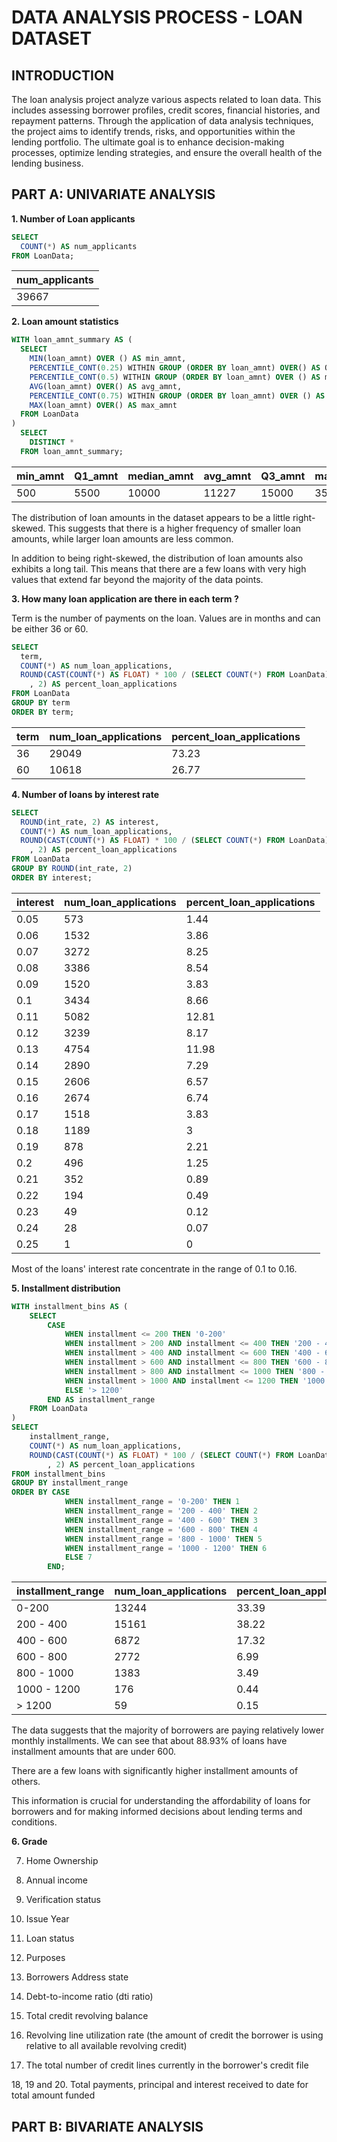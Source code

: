 # DATA ANALYSIS PROCESS - LOAN DATASET

## INTRODUCTION
The loan analysis project analyze various aspects related to loan data. This includes assessing borrower profiles, credit scores, financial histories, and repayment patterns. Through the application of data analysis techniques, the project aims to identify trends, risks, and opportunities within the lending portfolio. The ultimate goal is to enhance decision-making processes, optimize lending strategies, and ensure the overall health of the lending business.

## PART A: UNIVARIATE ANALYSIS

**1. Number of Loan applicants**
```SQL
SELECT
  COUNT(*) AS num_applicants
FROM LoanData;
```
| num_applicants  |
|-----------------|
| 39667           |

**2. Loan amount statistics**
```SQL
WITH loan_amnt_summary AS (
  SELECT
    MIN(loan_amnt) OVER () AS min_amnt,
    PERCENTILE_CONT(0.25) WITHIN GROUP (ORDER BY loan_amnt) OVER() AS Q1_amnt,
    PERCENTILE_CONT(0.5) WITHIN GROUP (ORDER BY loan_amnt) OVER () AS median_amnt,
    AVG(loan_amnt) OVER() AS avg_amnt,
    PERCENTILE_CONT(0.75) WITHIN GROUP (ORDER BY loan_amnt) OVER () AS Q3_amnt,
    MAX(loan_amnt) OVER() AS max_amnt
  FROM LoanData
)
  SELECT
    DISTINCT *
  FROM loan_amnt_summary;
```
| min_amnt | Q1_amnt | median_amnt | avg_amnt | Q3_amnt | max_amnt  |
|----------|---------|-------------|----------|---------|-----------|
| 500      | 5500    | 10000       | 11227    | 15000   | 35000     |

The distribution of loan amounts in the dataset appears to be a little right-skewed. This suggests that there is a higher frequency of smaller loan amounts, while larger loan amounts are less common. 

In addition to being right-skewed, the distribution of loan amounts also exhibits a long tail. This means that there are a few loans with very high values that extend far beyond the majority of the data points.

**3. How many loan application are there in each term ?**

Term is the number of payments on the loan. Values are in months and can be either 36 or 60.

```SQL
SELECT 
  term,
  COUNT(*) AS num_loan_applications,
  ROUND(CAST(COUNT(*) AS FLOAT) * 100 / (SELECT COUNT(*) FROM LoanData)
    , 2) AS percent_loan_applications
FROM LoanData
GROUP BY term
ORDER BY term;
```
| term | num_loan_applications | percent_loan_applications  |
|------|-----------------------|----------------------------|
| 36   | 29049                 | 73.23                      |
| 60   | 10618                 | 26.77                      |


**4. Number of loans by interest rate**
```sql
SELECT
  ROUND(int_rate, 2) AS interest,
  COUNT(*) AS num_loan_applications,
  ROUND(CAST(COUNT(*) AS FLOAT) * 100 / (SELECT COUNT(*) FROM LoanData)
    , 2) AS percent_loan_applications
FROM LoanData
GROUP BY ROUND(int_rate, 2)
ORDER BY interest;
```

| interest | num_loan_applications | percent_loan_applications  |
|----------|-----------------------|----------------------------|
| 0.05     | 573                   | 1.44                       |
| 0.06     | 1532                  | 3.86                       |
| 0.07     | 3272                  | 8.25                       |
| 0.08     | 3386                  | 8.54                       |
| 0.09     | 1520                  | 3.83                       |
| 0.1      | 3434                  | 8.66                       |
| 0.11     | 5082                  | 12.81                      |
| 0.12     | 3239                  | 8.17                       |
| 0.13     | 4754                  | 11.98                      |
| 0.14     | 2890                  | 7.29                       |
| 0.15     | 2606                  | 6.57                       |
| 0.16     | 2674                  | 6.74                       |
| 0.17     | 1518                  | 3.83                       |
| 0.18     | 1189                  | 3                          |
| 0.19     | 878                   | 2.21                       |
| 0.2      | 496                   | 1.25                       |
| 0.21     | 352                   | 0.89                       |
| 0.22     | 194                   | 0.49                       |
| 0.23     | 49                    | 0.12                       |
| 0.24     | 28                    | 0.07                       |
| 0.25     | 1                     | 0                          |

Most of the loans' interest rate concentrate in the range of 0.1 to 0.16.

**5. Installment distribution**

```sql
WITH installment_bins AS (
	SELECT
		CASE 
			WHEN installment <= 200 THEN '0-200'
			WHEN installment > 200 AND installment <= 400 THEN '200 - 400'
			WHEN installment > 400 AND installment <= 600 THEN '400 - 600'
			WHEN installment > 600 AND installment <= 800 THEN '600 - 800'
			WHEN installment > 800 AND installment <= 1000 THEN '800 - 1000'
			WHEN installment > 1000 AND installment <= 1200 THEN '1000 - 1200'
			ELSE '> 1200'
		END AS installment_range
	FROM LoanData
)
SELECT 
	installment_range,
	COUNT(*) AS num_loan_applications,
	ROUND(CAST(COUNT(*) AS FLOAT) * 100 / (SELECT COUNT(*) FROM LoanData)
		, 2) AS percent_loan_applications
FROM installment_bins
GROUP BY installment_range
ORDER BY CASE 
			WHEN installment_range = '0-200' THEN 1
			WHEN installment_range = '200 - 400' THEN 2
			WHEN installment_range = '400 - 600' THEN 3
			WHEN installment_range = '600 - 800' THEN 4
			WHEN installment_range = '800 - 1000' THEN 5
			WHEN installment_range = '1000 - 1200' THEN 6
			ELSE 7
		END;
```
| installment_range | num_loan_applications | percent_loan_applications  |
|-------------------|-----------------------|----------------------------|
| 0-200             | 13244                 | 33.39                      |
| 200 - 400         | 15161                 | 38.22                      |
| 400 - 600         | 6872                  | 17.32                      |
| 600 - 800         | 2772                  | 6.99                       |
| 800 - 1000        | 1383                  | 3.49                       |
| 1000 - 1200       | 176                   | 0.44                       |
| > 1200            | 59                    | 0.15                       |

The data suggests that the majority of borrowers are paying relatively lower monthly installments. We can see that about 88.93% of loans have installment amounts that are under 600. 

There are a few loans with significantly higher installment amounts of others.

This information is crucial for understanding the affordability of loans for borrowers and for making informed decisions about lending terms and conditions.

**6. Grade**

7. Home Ownership

8. Annual income

9. Verification status

10. Issue Year

11. Loan status

12. Purposes

13. Borrowers Address state

14. Debt-to-income ratio (dti ratio)

15. Total credit revolving balance

16. Revolving line utilization rate (the amount of credit the borrower is using relative to all available revolving credit)

17. The total number of credit lines currently in the borrower's credit file

18, 19 and 20. Total payments, principal and interest received to date for total amount funded

## PART B: BIVARIATE ANALYSIS

